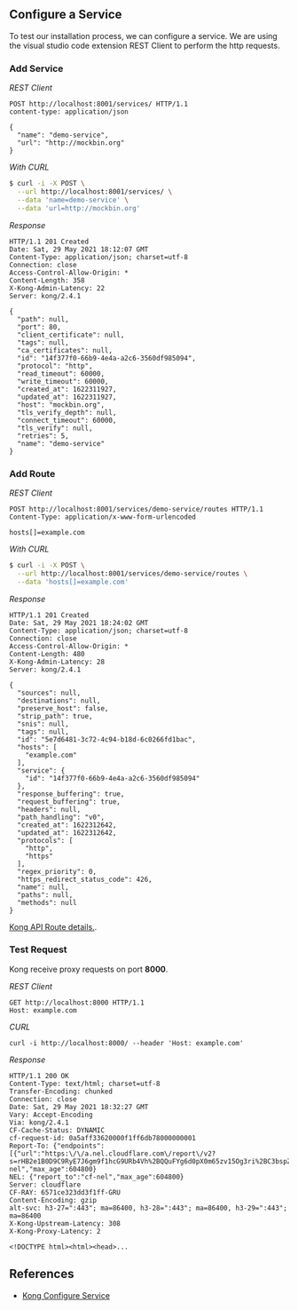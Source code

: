 ## Configure a Service

To test our installation process, we can configure a service. We are using the visual studio code extension REST Client to perform the http requests.

### Add Service

*REST Client*
```
POST http://localhost:8001/services/ HTTP/1.1
content-type: application/json

{
  "name": "demo-service",
  "url": "http://mockbin.org"
}

```

*With CURL*
```bash
$ curl -i -X POST \
  --url http://localhost:8001/services/ \
  --data 'name=demo-service' \
  --data 'url=http://mockbin.org'
```

*Response*
```console
HTTP/1.1 201 Created
Date: Sat, 29 May 2021 18:12:07 GMT
Content-Type: application/json; charset=utf-8
Connection: close
Access-Control-Allow-Origin: *
Content-Length: 358
X-Kong-Admin-Latency: 22
Server: kong/2.4.1

{
  "path": null,
  "port": 80,
  "client_certificate": null,
  "tags": null,
  "ca_certificates": null,
  "id": "14f377f0-66b9-4e4a-a2c6-3560df985094",
  "protocol": "http",
  "read_timeout": 60000,
  "write_timeout": 60000,
  "created_at": 1622311927,
  "updated_at": 1622311927,
  "host": "mockbin.org",
  "tls_verify_depth": null,
  "connect_timeout": 60000,
  "tls_verify": null,
  "retries": 5,
  "name": "demo-service"
}
```

### Add Route

*REST Client*
```
POST http://localhost:8001/services/demo-service/routes HTTP/1.1
Content-Type: application/x-www-form-urlencoded

hosts[]=example.com
```

*With CURL*
```bash
$ curl -i -X POST \
  --url http://localhost:8001/services/demo-service/routes \
  --data 'hosts[]=example.com'
```

*Response*
```
HTTP/1.1 201 Created
Date: Sat, 29 May 2021 18:24:02 GMT
Content-Type: application/json; charset=utf-8
Connection: close
Access-Control-Allow-Origin: *
Content-Length: 480
X-Kong-Admin-Latency: 28
Server: kong/2.4.1

{
  "sources": null,
  "destinations": null,
  "preserve_host": false,
  "strip_path": true,
  "snis": null,
  "tags": null,
  "id": "5e7d6481-3c72-4c94-b18d-6c0266fd1bac",
  "hosts": [
    "example.com"
  ],
  "service": {
    "id": "14f377f0-66b9-4e4a-a2c6-3560df985094"
  },
  "response_buffering": true,
  "request_buffering": true,
  "headers": null,
  "path_handling": "v0",
  "created_at": 1622312642,
  "updated_at": 1622312642,
  "protocols": [
    "http",
    "https"
  ],
  "regex_priority": 0,
  "https_redirect_status_code": 426,
  "name": null,
  "paths": null,
  "methods": null
}
```

[Kong API Route details.](https://docs.konghq.com/gateway-oss/2.4.x/admin-api/#add-route).

### Test Request
Kong receive proxy requests on port **8000**.

*REST Client*
```
GET http://localhost:8000 HTTP/1.1
Host: example.com
```

*CURL*
```
curl -i http://localhost:8000/ --header 'Host: example.com'
```

*Response*
```
HTTP/1.1 200 OK
Content-Type: text/html; charset=utf-8
Transfer-Encoding: chunked
Connection: close
Date: Sat, 29 May 2021 18:32:27 GMT
Vary: Accept-Encoding
Via: kong/2.4.1
CF-Cache-Status: DYNAMIC
cf-request-id: 0a5aff33620000f1ff6db78000000001
Report-To: {"endpoints":[{"url":"https:\/\/a.nel.cloudflare.com\/report\/v2?s=rHB2e1B0D9C9RyE7J6gm9f1hcG9URb4Vh%2BQQuFYg6d0pX0m65zv15Og3ri%2BC3bspZtg6gSZyYfUzV%2F8s%2BtFH4oCkHfIZfugN6VQ5h72E06TMo1z%2BKkTHW%2BQ%3D"}],"group":"cf-nel","max_age":604800}
NEL: {"report_to":"cf-nel","max_age":604800}
Server: cloudflare
CF-RAY: 6571ce323dd3f1ff-GRU
Content-Encoding: gzip
alt-svc: h3-27=":443"; ma=86400, h3-28=":443"; ma=86400, h3-29=":443"; ma=86400
X-Kong-Upstream-Latency: 308
X-Kong-Proxy-Latency: 2

<!DOCTYPE html><html><head>...
```

## References

 * [Kong Configure Service](https://docs.konghq.com/gateway-oss/2.4.x/getting-started/configuring-a-service/)